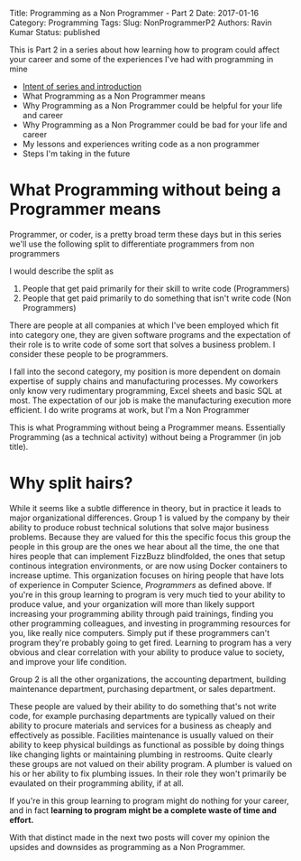 Title: Programming as a Non Programmer - Part 2
Date: 2017-01-16
Category: Programming 
Tags: 
Slug: NonProgrammerP2
Authors: Ravin Kumar
Status: published

This is Part 2 in a series about how learning how to program could affect
your career and some of the experiences I've had with programming in mine

* [Intent of series and introduction]({filename}NonProgrammer.md)
* What Programming as a Non Programmer means
* Why Programming as a Non Programmer  could be helpful for your life and career
* Why Programming as a Non Programmer could be bad for your life and career
* My lessons and experiences writing code as a non programmer
* Steps I'm taking in the future


# What Programming without being a Programmer means
Programmer, or coder, is a pretty broad term these days but 
in this series we'll use the following split to differentiate 
programmers from non programmers

I would describe the split as  

1. People that get paid primarily for their skill to write code (Programmers)
2. People that get paid primarily to do something that isn't write code (Non Programmers)

There are people at all companies at which I've been employed which fit into category one,
they are given software programs and the expectation of their role 
is to write code of some sort that solves a business problem. I consider
these people to be programmers.

I fall into the second category, my position is more dependent on domain
expertise of supply chains and manufacturing processes. My coworkers
only know very rudimentary programming, Excel sheets and
basic SQL at most. The expectation of our job is make the manufacturing 
execution more efficient. I do write programs at work, but I'm a Non
Programmer

This is what Programming without being a Programmer means. Essentially
Programming (as a technical activity) without being a Programmer (in job title).

# Why split hairs?
While it seems like a subtle difference in theory, but in practice it leads
to major organizational differences. Group 1 is valued by the company by their
ability to produce robust technical solutions that solve major business
problems. Because they are valued for this the specific focus this group
the people in this group are the ones we hear about all the time,
the one that hires people that can implement FizzBuzz
blindfolded,  the ones that setup continous integration environments, or
are now using Docker containers to increase uptime. This organization focuses
on hiring people that have lots of experience in Computer Science, *Programmers*
as defined above. If you're in this group learning to program
is very much tied to your ability to produce value, and your organization
will more than likely support increasing your programming ability through paid trainings,
finding you other programming colleagues, and investing in programming resources
for you, like really nice computers. Simply put if these programmers can't program they're 
probably going to get fired. Learning to program has a very obvious and 
clear correlation with your ability to produce value to society, and improve
your life condition.

Group 2 is all the other organizations, the accounting department, building maintenance 
department, purchasing department, or sales department.

These people are valued by their ability to do something that's not write code,
for example purchasing departments are typically valued on their ability
to procure materials and services for a business as cheaply and effectively
as possible. Facilities maintenance is usually valued on their ability
to keep physical buildings as functional as possible by doing things
like changing lights or maintaining plumbing in restrooms. Quite clearly these groups 
are not valued on their ability program. A plumber is valued on his or her
ability to fix plumbing issues. In their role they won't primarily be evaulated
on their programming ability, if at all. 

If you're in this group learning to program might do nothing for your career,
and in fact **learning to program might be a complete waste of time and effort.**  

With that distinct made in the next two posts will cover my opinion the
upsides and downsides as programming as a Non Programmer.
